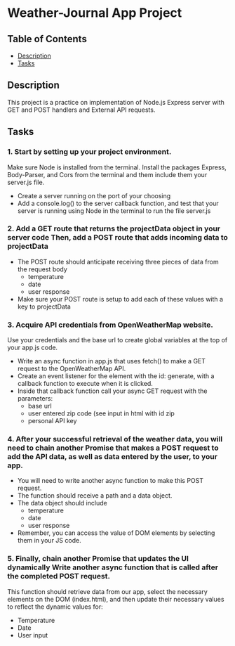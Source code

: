 # Weather-Journal App Project


## Table of Contents

* [Description](#Description)
* [Tasks](#Tasks)

## Description
This project is a practice on implementation of Node.js Express server with GET and POST handlers and External API requests.
 

## Tasks

### 1. Start by setting up your project environment.
Make sure Node is installed from the terminal.
Install the packages Express, Body-Parser, and Cors from the terminal and them include them your server.js file.
- Create a server running on the port of your choosing
- Add a console.log() to the server callback function, and test that your server is running using Node in the terminal to run the file server.js

### 2. Add a GET route that returns the projectData object in your server code Then, add a POST route that adds incoming data to projectData
- The POST route should anticipate receiving three pieces of data from the request body
  - temperature
  - date
  - user response
- Make sure your POST route is setup to add each of these values with a key to projectData

### 3. Acquire API credentials from OpenWeatherMap website. 
Use your credentials and the base url to create global variables at the top of your app.js code.
- Write an async function in app.js that uses fetch() to make a GET request to the OpenWeatherMap API.
- Create an event listener for the element with the id: generate, with a callback function to execute when it is clicked.
- Inside that callback function call your async GET request with the parameters:
  - base url
  - user entered zip code (see input in html with id zip
  - personal API key

### 4. After your successful retrieval of the weather data, you will need to chain another Promise that makes a POST request to add the API data, as well as data entered by the user, to your app.
- You will need to write another async function to make this POST request.
- The function should receive a path and a data object.
- The data object should include
  - temperature
  - date
  - user response
- Remember, you can access the value of DOM elements by selecting them in your JS code.


### 5. Finally, chain another Promise that updates the UI dynamically Write another async function that is called after the completed POST request.
This function should retrieve data from our app, select the necessary elements on the DOM (index.html), and then update their necessary values to reflect the dynamic values for:
- Temperature
- Date
- User input